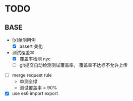 # TODO

## BASE
- [x]单测用例
  - [x] assert 美化
- 测试覆盖率
  - [x] 覆盖率检测 nyc
  - [ ] git提交自动检测测试覆盖率， 覆盖率不达标不允许上传
- [ ] merge request rule
  - 单测全绿
  - 测试覆盖率 > 90%
- [x] use es6 import export
